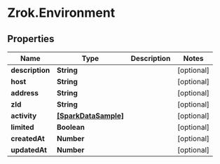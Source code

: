 # Zrok.Environment

## Properties

Name | Type | Description | Notes
------------ | ------------- | ------------- | -------------
**description** | **String** |  | [optional] 
**host** | **String** |  | [optional] 
**address** | **String** |  | [optional] 
**zId** | **String** |  | [optional] 
**activity** | [**[SparkDataSample]**](SparkDataSample.md) |  | [optional] 
**limited** | **Boolean** |  | [optional] 
**createdAt** | **Number** |  | [optional] 
**updatedAt** | **Number** |  | [optional] 


